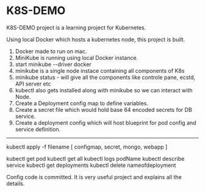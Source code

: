 # K8S-DEMO
 K8S-DEMO project is a learning project for Kubernetes.
 
 Using local Docker which hosts a kubernetes node, this project is built.
 
 1. Docker made to run on mac.
 2. MiniKube is running using local Docker instance.
 3. start minikube --driver docker
 4. minikube is a single node instace containing all components of K8s
 5. minikube status - will give all the components like controle pane, ecstd, API server etc
 6. kubectl also gets installed along with minikube so we can interact with Node.
 7. Create a Deployment config map to define variables.
 8. Create a secret file which would hold base 64 encoded secrets for DB service.
 8. Create a deployment config which will host blueprint for pod config and service definition.
 
 ---
 
 kubectl apply -f filename [ configmap, secret, mongo, webapp ] 
 
 kubectl get pod
 kubectl get all 
 kubectl logs podName
 kubectl describe service 
 kubectl get deployments
 kubectl delete nameofdeployment
 
 
 Config code is committed. It is very useful project and explains all the details.
